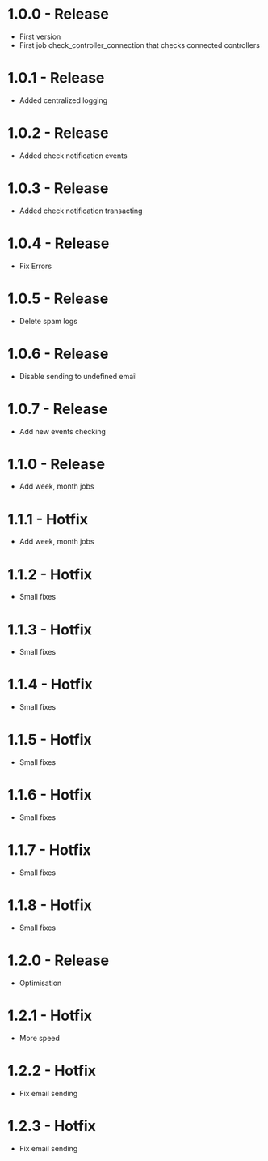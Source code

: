 # 1.0.0 - Release
* First version
* First job check_controller_connection that checks connected controllers

# 1.0.1 - Release

* Added centralized logging

# 1.0.2 - Release

* Added check notification events

# 1.0.3 - Release

* Added check notification transacting

# 1.0.4 - Release

* Fix Errors

# 1.0.5 - Release

* Delete spam logs

# 1.0.6 - Release

* Disable sending to undefined email

# 1.0.7 - Release

* Add new events checking

# 1.1.0 - Release

* Add week, month jobs

# 1.1.1 - Hotfix

* Add week, month jobs

# 1.1.2 - Hotfix

* Small fixes

# 1.1.3 - Hotfix

* Small fixes


# 1.1.4 - Hotfix

* Small fixes


# 1.1.5 - Hotfix

* Small fixes

# 1.1.6 - Hotfix

* Small fixes

# 1.1.7 - Hotfix

* Small fixes

# 1.1.8 - Hotfix

* Small fixes

# 1.2.0 - Release

* Optimisation

# 1.2.1 - Hotfix

* More speed

# 1.2.2 - Hotfix

* Fix email sending

# 1.2.3 - Hotfix

* Fix email sending
